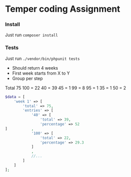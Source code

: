 # Temper coding Assignment

### Install
Just run `composer install`

### Tests
Just run `./vendor/bin/phpunit tests` 

- Should return 4 weeks
- First week starts from X to Y
- Group per step

Total 75
100 = 22
40 = 39
45 = 1
99 = 8
95 = 1
35 = 1
50 = 2

```php
$data = [
    'week 1' => [
        'total' => 75,
        'entries' => [
            '40' => [
                'total' => 39,
                'percentage' => 52
]           ,
            '100' => [
                'total' => 22,
                'percentage' => 29.3
            ]           
            ,
            //...
        ]   
    ]
];
```

